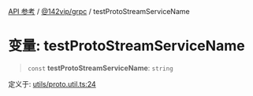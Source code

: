 [API 参考](../../../index.md) / [@142vip/grpc](../index.md) / testProtoStreamServiceName

# 变量: testProtoStreamServiceName

> `const` **testProtoStreamServiceName**: `string`

定义于: [utils/proto.util.ts:24](https://github.com/142vip/core-x/blob/7cfc2fa6b24172631d6526590fc6ea4be89357c6/packages/grpc/src/utils/proto.util.ts#L24)

